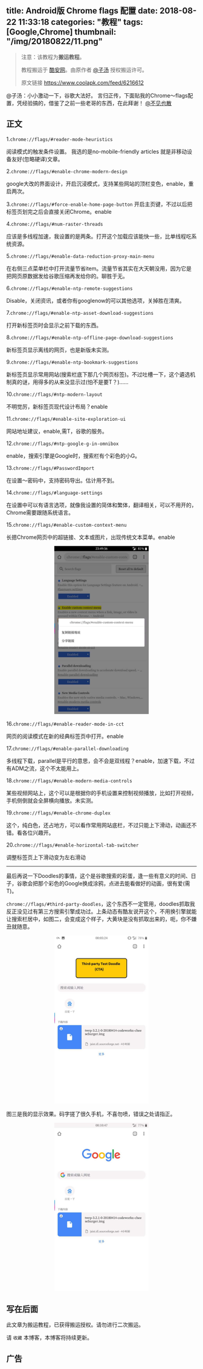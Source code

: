 title: Android版 Chrome flags 配置
date: 2018-08-22 11:33:18
categories: "教程"
tags: [Google,Chrome]
thumbnail: "/img/20180822/11.png"
---
>注意：该教程为**搬运教程**。
>
>教程搬运于 [酷安网](https://www.coolapk.com/)。由原作者 [@子汤](http://www.coolapk.com/u/690592) 授权搬运许可。
>
>原文链接 https://www.coolapk.com/feed/6216612 

 @子汤：小小激动一下，谷歌大法好。
言归正传，下面贴我的Chrome～flags配置，凭经验搞的，借鉴了之前一些老哥的东西，在此拜谢！
[@不见也散](http://www.coolapk.com/u/644683)

## 正文

1.`chrome://flags/#reader-mode-heuristics`

阅读模式的触发条件设置。
我选的是no-mobile-friendly articles
就是非移动设备友好(忽略硬译)文章。

2.`chrome://flags/#enable-chrome-modern-design`

google大改的界面设计，开启沉浸模式，支持某些网站的顶栏变色，enable，重启两次。

3.`chrome://flags/#force-enable-home-page-button`
开启主页键，不过以后把标签页划完之后会直接关闭Chrome。enable

4.`chrome://flags/#num-raster-threads`

应该是多线程加速，我设置的是两条。打开这个加载应该能快一些，比单线程吃系统资源。

5.`chrome://flags/#enable-data-reduction-proxy-main-menu`

在右侧三点菜单栏中打开流量节省item。流量节省其实在大天朝没用，因为它是把网页原数据发给谷歌压缩再发给你的。聊胜于无。

6.`chrome://flags/#enable-ntp-remote-suggestions`

Disable，关闭资讯，或者你有googlenow的可以其他选项，关掉胜在清爽。

7.`chrome://flags/#enable-ntp-asset-download-suggestions`

打开新标签页时会显示之前下载的东西。

8.`chrome://flags/#enable-ntp-offline-page-download-suggestions`

新标签页显示离线的网页，也是新版未实测。

9.`chrome://flags/#enable-ntp-bookmark-suggestions`

新标签页显示常用网站(搜索栏底下那几个网页标签)。不过吐槽一下，这个遴选机制真的谜，用得多的从来没显示过(怕不是要T？)……

10.`chrome://flags/#ntp-modern-layout`

不明觉厉，新标签页现代设计布局？enable

11.`chrome://flags/#enable-site-exploration-ui`

网站地址建议，enable,需T，谷歌的服务。

12.`chrome://flags/#ntp-google-g-in-omnibox`

enable，搜索引擎是Google时，搜索栏有个彩色的小G。

13.`chrome://flags/#PasswordImport`

在设置～密码中，支持密码导出。估计用不到。

14.`chrome://flags/#language-settings`

在设置中可以有语言选项，就像我设置的简体和繁体，翻译相关，可以不用开的，Chrome需要跟随系统语言。

15.`chrome://flags/#enable-custom-context-menu`

长摁Chrome网页中的超链接、文本或图片，出现传统文本菜单。enable

<div align=center>
<img src="/img/20180822/12.png" width="250" height="444" />
</div>

16.`chrome://flags/#enable-reader-mode-in-cct`

网页的阅读模式在新的经典标签页中打开。enable

17.`chrome://flags/#enable-parallel-downloading`

多线程下载，parallel是平行的意思，会不会是双线程？enable，加速下载，不过有ADM之流，这个不太能用上。

18.`chrome://flags/#enable-modern-media-controls`

某些视频网站上，这个可以是根据你的手机设置来控制视频播放，比如打开视频，手机侧倒就会全屏横向播放。未实测。

19.`chrome://flags/#enable-chrome-duplex`

这个，纯白色，还占地方，可以看作常用网站底栏，不过只能上下滑动，动画还不错。看各位兴趣开。

20.`chrome://flags/#enable-horizontal-tab-switcher`

调整标签页上下滑动变为左右滑动

---

最后再说一下Doodles的事情，这个是谷歌搜索的彩蛋，逢一些有意义的时间、日子，谷歌会把那个彩色的Google换成涂鸦，点进去能看做好的动画，很有爱(需T)。

`chrome://flags/#third-party-doodles`，这个东西不一定管用，doodles抓取我反正没见过有第三方搜索引擎成功过。上条动态有酷友说开这个，不用换引擎就能让搜索栏居中，如图二，会变成这个样子，大黄块是没有抓取出来的，呃，你不嫌丑就随意。

<div align=center>
<img src="/img/20180822/13.png" width="250" height="444" />
</div>

图三是我的显示效果。码字搓了很久手机，不喜勿喷，错误之处请指正。

<div align=center>
<img src="/img/20180822/14.png" width="250" height="444" />
</div>


## 写在后面
此文章为搬运教程，已获得搬运授权。请勿进行二次搬运。

请 `收藏` 本博客，本博客将持续更新。

## 广告
<script async src="//pagead2.googlesyndication.com/pagead/js/adsbygoogle.js"></script>
<ins class="adsbygoogle"
     style="display:block; text-align:center;"
     data-ad-layout="in-article"
     data-ad-format="fluid"
     data-ad-client="ca-pub-1043177129475579"
     data-ad-slot="7254716173"></ins>
<script>
     (adsbygoogle = window.adsbygoogle || []).push({});
</script>

